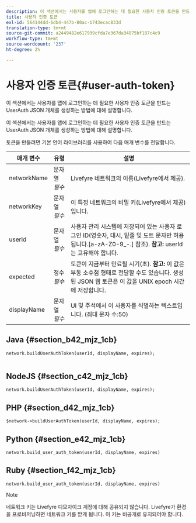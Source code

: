 ```yaml
---
description: 이 섹션에서는 사용자를 앱에 로그인하는 데 필요한 사용자 인증 토큰을 만드는 UserAuth JSON 개체를 생성하는 방법에 대해 설명합니다.
title: 사용자 인증 토큰
exl-id: 564144dd-6db4-447b-80ac-b743ecac833d
translation-type: tm+mt
source-git-commit: a2449482e617939cfda7e367da34875bf187c4c9
workflow-type: tm+mt
source-wordcount: '237'
ht-degree: 2%

---
```


# 사용자 인증 토큰{#user-auth-token}

이 섹션에서는 사용자를 앱에 로그인하는 데 필요한 사용자 인증 토큰을 만드는 UserAuth JSON 개체를 생성하는 방법에 대해 설명합니다.

이 섹션에서는 사용자를 앱에 로그인하는 데 필요한 사용자 인증 토큰을 만드는 UserAuth JSON 개체를 생성하는 방법에 대해 설명합니다.

토큰을 만들려면 기본 언어 라이브러리를 사용하여 다음 매개 변수를 전달합니다.

| 매개 변수 | 유형 | 설명 |
|---|---|---|
| networkName | 문자열 *필수* | Livefyre 네트워크의 이름(Livefyre에서 제공). |
| networkKey | 문자열 *필수* | 이 특정 네트워크의 비밀 키(Livefyre에서 제공)입니다. |
| userId | 문자열 *필수* | 사용자 관리 시스템에 저장되어 있는 사용자 로그인 ID(영숫자, 대시, 밑줄 및 도트 문자만 허용됩니다.[a-zA-Z0-9_-.] 참조). **참고:** userId는 고유해야 합니다. |
| expected | 정수 *필수* | 토큰이 지금부터 만료될 시기(초). **참고:** 이 값은 부동 소수점 형태로 전달할 수도 있습니다. 생성된 JSON 웹 토큰은 이 값을 UNIX epoch 시간에 저장합니다. |
| displayName | 문자열 *필수* | UI 및 주석에서 이 사용자를 식별하는 텍스트입니다. (최대 문자 수:50) |

## Java {#section_b42_mjz_1cb}

```
network.buildUserAuthToken(userId, displayName, expires); 
 
```

## NodeJS {#section_c42_mjz_1cb}

```
network.buildUserAuthToken(userId, displayName, expires); 
```

## PHP {#section_d42_mjz_1cb}

```
$network->buildUserAuthToken(userId, displayName, expires); 
```

## Python {#section_e42_mjz_1cb}

```
network.build_user_auth_token(userId, displayName, expires) 
```

## Ruby {#section_f42_mjz_1cb}

```
network.build_user_auth_token(userId, displayName, expires) 
```

>[!NOTE]
>
>네트워크 키는 Livefyre 디모자이크 계정에 대해 공유되지 않습니다. Livefyre가 환경을 프로비저닝하면 네트워크 키를 받게 됩니다. 이 키는 비공개로 유지되어야 합니다.

